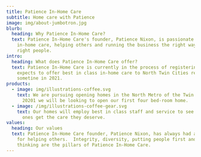 ```yaml
---
title: Patience In-Home Care
subtitle: Home care with Patience
image: img/about-jumbotron.jpg
blurb:
  heading: Why Patience In-Home Care?
  text: Patience In-Home Care's founder, Patience Nixon, is passionate about
    in-home care, helping others and running the business the right way with the
    right people.
intro:
  heading: What does Patience In-Home Care offer?
  text: Patience In-Home Care is currently in the process of registering, and
    expects to offer best in class in-home care to North Twin Cities residents
    sometine in 2021.
products:
  - image: img/illustrations-coffee.svg
    text: We are pursuing opening homes in the North Metro of the Twin Cities; in
      20201 we will be looking to open our first four bed-room home.
  - image: /img/illustrations-coffee-gear.svg
    text: Our homes will employ best in class staff and service to see our loved
      ones get the care they deserve.
values:
  heading: Our values
  text: Patience In-Home Care founder, Patience Nixon, has always had a passion
    for helping others.  Integrity, diversity, putting people first and forward
    thinking are the pillars of Patience In-Home Care.
---
```

